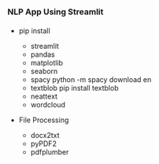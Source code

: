 ### NLP App Using Streamlit

#### 
+ pip install
    - streamlit
    - pandas
    - matplotlib
    - seaborn
    - spacy
        python -m spacy download en
    - textblob
        pip install textblob
    - neattext
    - wordcloud
  
+ File Processing
    - docx2txt
    - pyPDF2
    - pdfplumber